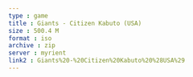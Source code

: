 ```yaml
---
type : game
title : Giants - Citizen Kabuto (USA)
size : 500.4 M
format : iso
archive : zip
server : myrient
link2 : Giants%20-%20Citizen%20Kabuto%20%28USA%29
---
```

